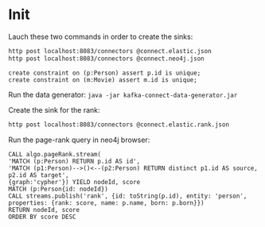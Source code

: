 # Init

Lauch these two commands in order to create the sinks:

```bash
http post localhost:8083/connectors @connect.elastic.json
http post localhost:8083/connectors @connect.neo4j.json
```

```cypher
create constraint on (p:Person) assert p.id is unique;
create constraint on (m:Movie) assert m.id is unique;
```

Run the data generator: `java -jar kafka-connect-data-generator.jar`

Create the sink for the rank:

```bash
http post localhost:8083/connectors @connect.elastic.rank.json
```

Run the page-rank query in neo4j browser:

```cypher
CALL algo.pageRank.stream(
'MATCH (p:Person) RETURN p.id AS id',
'MATCH (p1:Person)-->()<--(p2:Person) RETURN distinct p1.id AS source, p2.id AS target',
{graph:'cypher'}) YIELD nodeId, score
MATCH (p:Person{id: nodeId})
CALL streams.publish('rank', {id: toString(p.id), entity: 'person', properties: {rank: score, name: p.name, born: p.born}})
RETURN nodeId, score
ORDER BY score DESC
```